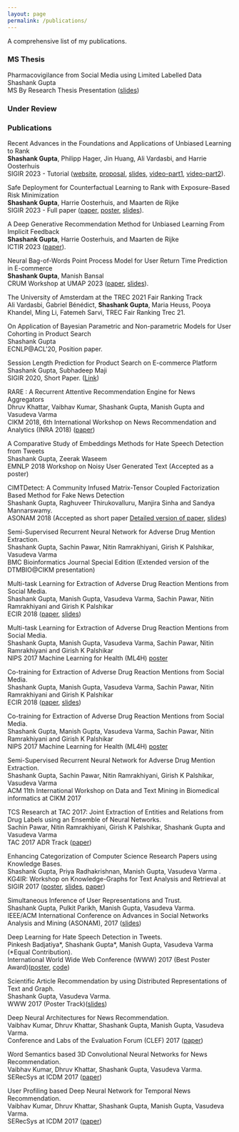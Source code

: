 ```yaml
---
layout: page
permalink: /publications/
---
```



A comprehensive list of my publications. 

### MS Thesis

Pharmacovigilance from Social Media using Limited Labelled Data <br>
Shashank Gupta <br>
MS By Research Thesis Presentation ([slides](https://docs.google.com/presentation/d/1AKmJHZq322eLeJgI0mvvMKQBG1kluLK0KKuMY5eiykc/edit#slide=id.p))

### Under Review



### Publications

Recent Advances in the Foundations and Applications of Unbiased Learning to Rank <br>
<b>Shashank Gupta</b>, Philipp Hager, Jin Huang, Ali Vardasbi, and Harrie Oosterhuis <br>
SIGIR 2023 - Tutorial ([website](https://sites.google.com/view/sigir-2023-tutorial-ultr), [proposal](https://drive.google.com/file/d/1HZP5X_5czqKWoAjXDAnC1PxvTHIqOjzj/view?usp=sharing), [slides](https://docs.google.com/presentation/d/1NdhDEn8xKPQO-J0YiF6KPKP20CiNLctF7krrGldEywY/present?slide=id.g1e4da214d8b_0_0), [video-part1](https://www.youtube.com/watch?v=dwl5oBHsHlk), [video-part2](https://www.youtube.com/watch?v=UOVEWbbP5do)).

Safe Deployment for Counterfactual Learning to Rank with Exposure-Based Risk Minimization <br>
<b>Shashank Gupta</b>, Harrie Oosterhuis, and Maarten de Rijke <br>
SIGIR 2023 - Full paper ([paper](https://drive.google.com/file/d/1GL285QRF44r-G4la0OaIl6IZs73w5aop/view), [poster](https://drive.google.com/file/d/1xhzLB68AzyG-PZcTdxOkyRnIhiVAQhyw/view?usp=sharing), [slides](https://docs.google.com/presentation/d/e/2PACX-1vRWezrXibGt6KpP7DvOazUIHsBs4N904Q7QLC86ynCuOYru_qmNctgwwvAcjnv7wFNDKV3nv10s6JOk/pub?start=false&loop=false&delayms=3000)).

A Deep Generative Recommendation Method for Unbiased Learning From Implicit Feedback <br>
<b>Shashank Gupta</b>, Harrie Oosterhuis, and Maarten de Rijke <br>
ICTIR 2023 ([paper](https://drive.google.com/file/d/1NM1xewIrnrvmILLBX1vYo2vY3bRQmWL5/view?usp=drive_link)).

Neural Bag-of-Words Point Process Model for User Return Time Prediction in E-commerce <br>
<b>Shashank Gupta</b>, Manish Bansal <br>
CRUM Workshop at UMAP 2023 ([paper](https://drive.google.com/file/d/1PQ7JptTuBdtjhtBCrONt2YV-jkxz1z-5/view?usp=sharing), [slides](https://drive.google.com/file/d/1QtzDoKkHgpB-vxhgbfxTThtOXu0jrypY/view?usp=drive_link)).

The University of Amsterdam at the TREC 2021 Fair Ranking Track <br>
Ali Vardasbi, Gabriel Bénédict, <b>Shashank Gupta</b>, Maria Heuss, Pooya Khandel, Ming Li, Fatemeh Sarvi, TREC Fair Ranking Trec 21.

On Application of Bayesian Parametric and Non-parametric Models for User Cohorting in Product Search <br>
Shashank Gupta <br>
ECNLP@ACL'20, Position paper. 

Session Length Prediction for Product Search on E-commerce Platform <br>
Shashank Gupta, Subhadeep Maji <br>
SIGIR 2020, Short Paper. ([Link](https://iiitaphyd-my.sharepoint.com/:b:/g/personal/shashank_gupta_alumni_iiit_ac_in/EXNmsfIV9MlGjSLdfpYrnmABpcHAhHjvwWC08WPLEmwnqQ?e=E0CLGF))

RARE : A Recurrent Attentive Recommendation Engine for News Aggregators <br>
Dhruv Khattar, Vaibhav Kumar, Shashank Gupta, Manish Gupta and Vasudeva Varma <br>
CIKM 2018, 6th International Workshop on News Recommendation and Analytics (INRA 2018) ([paper](https://vaibhav4595.github.io/files/RARE.pdf))

A Comparative Study of Embeddings Methods for Hate Speech Detection from Tweets <br>
Shashank Gupta, Zeerak Waseem <br>
EMNLP 2018 Workshop on Noisy User Generated Text (Accepted as a poster)

CIMTDetect: A Community Infused Matrix-Tensor Coupled Factorization Based Method for Fake News Detection <br>
Shashank Gupta, Raghuveer Thirukovalluru, Manjira Sinha and Sandya Mannarswamy. <br>
ASONAM 2018 (Accepted as short paper [Detailed version of paper](https://drive.google.com/file/d/1IKXa38n4JC47gtnJ2W3IfiAq1rY8VCpR/view?usp=sharing), [slides](https://docs.google.com/presentation/d/1ZTLZg4HgUkd_ic0wVu_OAhM6QMXJU7Nm0hdawp4gBu0/edit?usp=sharing))

Semi-Supervised Recurrent Neural Network for Adverse Drug Mention Extraction. <br>
Shashank Gupta, Sachin Pawar, Nitin Ramrakhiyani, Girish K Palshikar, Vasudeva Varma <br>
BMC Bioinformatics Journal Special Edition (Extended version of the DTMBIO@CIKM presentation)

Multi-task Learning for Extraction of Adverse Drug Reaction Mentions from Social Media. <br>
Shashank Gupta, Manish Gupta, Vasudeva Varma, Sachin Pawar, Nitin Ramrakhiyani and Girish K Palshikar <br>
ECIR 2018 ([paper](https://drive.google.com/file/d/120_y21rCPzQ6epV9YmAflmEuFw91Db5s/view?usp=sharing), [slides](https://drive.google.com/file/d/1562E7GBNonbjn8PB3Dc3cmoo0ScrFS5m/view?usp=sharing))

Multi-task Learning for Extraction of Adverse Drug Reaction Mentions from Social Media. <br>
Shashank Gupta, Manish Gupta, Vasudeva Varma, Sachin Pawar, Nitin Ramrakhiyani and Girish K Palshikar <br>
NIPS 2017 Machine Learning for Health (ML4H) [poster](https://drive.google.com/file/d/1IXywppgZUpr0rEzbUWVXZovQ1sod8jux/view?usp=sharing)

Co-training for Extraction of Adverse Drug Reaction Mentions from Social Media. <br>
Shashank Gupta, Manish Gupta, Vasudeva Varma, Sachin Pawar, Nitin Ramrakhiyani and Girish K Palshikar <br>
ECIR 2018 ([paper](https://drive.google.com/file/d/1h2uzjKL2_QKin6hRDoAVgDEBrLMgEt8v/view?usp=sharing), [slides](https://drive.google.com/file/d/1ysPD9aBsY-KMSOudSTOF8dHRwJGdC1AB/view?usp=sharing))

Co-training for Extraction of Adverse Drug Reaction Mentions from Social Media. <br>
Shashank Gupta, Manish Gupta, Vasudeva Varma, Sachin Pawar, Nitin Ramrakhiyani and Girish K Palshikar <br>
NIPS 2017 Machine Learning for Health (ML4H) [poster](https://drive.google.com/file/d/1RoKX_BW1H6QO89Jo9DIKZMoxGIP_BmJv/view?usp=sharing)

Semi-Supervised Recurrent Neural Network for Adverse Drug Mention Extraction. <br>
Shashank Gupta, Sachin Pawar, Nitin Ramrakhiyani, Girish K Palshikar, Vasudeva Varma <br>
ACM 11th International Workshop on Data and Text Mining in Biomedical informatics at CIKM 2017

TCS Research at TAC 2017: Joint Extraction of Entities and Relations from Drug Labels using an Ensemble of Neural Networks. <br>
Sachin Pawar, Nitin Ramrakhiyani, Girish K Palshikar, Shashank Gupta and Vasudeva Varma <br>
TAC 2017 ADR Track ([paper](https://drive.google.com/file/d/1XdZ3m9FI4MWVPrS5vhEi0kjvtyN7TgfB/view?usp=sharing))

Enhancing Categorization of Computer Science Research Papers using Knowledge Bases. <br>
Shashank Gupta, Priya Radhakrishnan, Manish Gupta, Vasudeva Varma .<br>
KG4IR: Workshop on Knowledge-Graphs for Text Analysis and Retrieval at SIGIR 2017 ([poster](https://drive.google.com/file/d/0B-7peEFiNjnUd0ltZU0tajFVOGc/view?usp=sharing), [slides](https://drive.google.com/open?id=0B-7peEFiNjnUM1hDOXhlbks1Ulk), [paper](https://drive.google.com/open?id=0B-7peEFiNjnUcFZzWjdWMXp6YkE))

Simultaneous Inference of User Representations and Trust. <br>
Shashank Gupta, Pulkit Parikh, Manish Gupta, Vasudeva Varma. <br>
IEEE/ACM International Conference on Advances in Social Networks Analysis and Mining
(ASONAM), 2017 ([slides](https://drive.google.com/file/d/0B-7peEFiNjnUc0RlMkp2VmJUNjA/view?usp=sharing))

Deep Learning for Hate Speech Detection in Tweets. <br>
Pinkesh Badjatiya\*, Shashank Gupta\*, Manish Gupta, Vasudeva Varma (\*Equal Contribution).<br>
International World Wide Web Conference (WWW) 2017 (Best Poster Award)([poster](https://docs.google.com/presentation/d/1oW6WQKkpj6rAAcQKkN7JaYWZbZZfH2RGnReQxy0_RPw/edit?usp=sharing), [code](https://github.com/pinkeshbadjatiya/twitter-hatespeech))

Scientific Article Recommendation by using Distributed Representations of Text and Graph. <br>
Shashank Gupta, Vasudeva Varma. <br>
WWW 2017 (Poster Track)([slides](https://drive.google.com/open?id=0B-7peEFiNjnUOUVKREgtY3ZWekE))

Deep Neural Architectures for News Recommendation. <br>
Vaibhav Kumar, Dhruv Khattar, Shashank Gupta, Manish Gupta, Vasudeva Varma. <br>
Conference and Labs of the Evaluation Forum (CLEF) 2017 ([paper](https://drive.google.com/file/d/0B-7peEFiNjnUT1UzZDVNM0ZWRnc/view?usp=sharing))

Word Semantics based 3D Convolutional Neural Networks for News Recommendation. <br>
Vaibhav Kumar, Dhruv Khattar, Shashank Gupta, Vasudeva Varma. <br>
SERecSys at ICDM 2017 ([paper](https://drive.google.com/open?id=0B-7peEFiNjnUdk44YVpkdk5YSjg))

User Profiling based Deep Neural Network for Temporal News Recommendation. <br>
Vaibhav Kumar, Dhruv Khattar, Shashank Gupta, Manish Gupta, Vasudeva Varma. <br>
SERecSys at ICDM 2017 ([paper](https://drive.google.com/open?id=0B-7peEFiNjnUNVpieUtVRzBJWUk))



